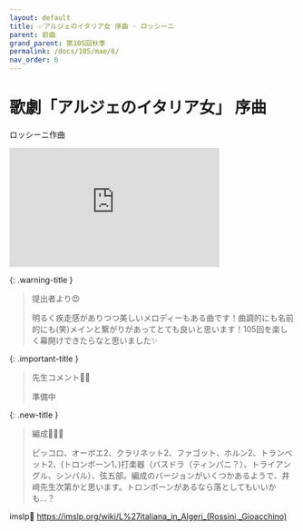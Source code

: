 ```yaml
---
layout: default
title: ✅アルジェのイタリア女 序曲 - ロッシーニ
parent: 前曲
grand_parent: 第105回秋季
permalink: /docs/105/mae/6/
nav_order: 6
---
```


# 歌劇「アルジェのイタリア女」 序曲

ロッシーニ作曲

<iframe width="370" height="210" src="https://www.youtube.com/embed/Ta5q9_UBL4w?si=ZmQ8Tq05coIW74nT" title="YouTube video player" frameborder="0" allow="accelerometer; autoplay; clipboard-write; encrypted-media; gyroscope; picture-in-picture; web-share" referrerpolicy="strict-origin-when-cross-origin" allowfullscreen></iframe>

{: .warning-title }
> 提出者より😍
>
> 明るく疾走感がありつつ美しいメロディーもある曲です！曲調的にも名前的にも(笑)メインと繋がりがあってとても良いと思います！105回を楽しく幕開けできたらなと思いました✨

{: .important-title }
> 先生コメント🤵‍♂️
>
> 準備中

{: .new-title }
> 編成🎻🎺🥁
>
> ピッコロ、オーボエ2、クラリネット2、ファゴット、ホルン2、トランペット2、(トロンボーン1、)打楽器（バスドラ（ティンパニ？）、トライアングル、シンバル）、弦五部。編成のバージョンがいくつかあるようで、井﨑先生次第かと思います。トロンボーンがあるなら落としてもいいかも...？

imslp🎼
<a href="https://imslp.org/wiki/L%27italiana_in_Algeri_(Rossini,_Gioacchino)">https://imslp.org/wiki/L%27italiana_in_Algeri_(Rossini,_Gioacchino)</a>